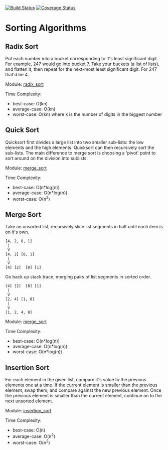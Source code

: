 [![Build Status](https://travis-ci.org/fordf/sorting-algorithms.svg?branch=radix)](https://travis-ci.org/fordf/sorting-algorithms) [![Coverage Status](https://coveralls.io/repos/github/fordf/sorting-algorithms/badge.svg?branch=radix)](https://coveralls.io/github/fordf/sorting-algorithms?branch=radix)

# Sorting Algorithms

## Radix Sort
Put each number into a bucket corresponding to it's least significant digit. For example,
247 would go into bucket 7. Take your buckets (a list of lists), and flatten it, then repeat
for the next-most least significant digit. For 247 that'd be 4.

Module: [radix_sort](https://github.com/fordf/sorting-algorithms/blob/insertion/src/radix_sort.py)

Time Complexity:
* best-case: O(kn)
* average-case: O(kn)
* worst-case: O(kn)
where k is the number of digits in the biggest number


## Quick Sort
Quicksort first divides a large list into two smaller sub-lists: the low elements and the high elements. Quicksort can then recursively sort the sub-lists. The main difference to merge sort is choosing a 'pivot' point to sort around on the division into sublists.


Module: [merge_sort](https://github.com/fordf/sorting-algorithms/blob/merge/src/quick_sort.py)

Time Complexity:
* best-case: O(n*log(n))
* average-case: O(n*log(n))
* worst-case: O(n<sup>2</sup>)


## Merge Sort
Take an unsorted list, recursively slice list segments in half until each item is
on it's own.
```
[4, 2, 8, 1]
 |
 V
[4, 2] [8, 1]
 |
 V
[4] [2]  [8] [1]
```
Go back up stack trace, merging pairs of list segments in sorted order.
```
[4] [2]  [8] [1]
 |
 V
[2, 4] [1, 8]
 |
 V
[1, 2, 4, 8]
```

Module: [merge_sort](https://github.com/fordf/sorting-algorithms/blob/merge/src/merge_sort.py)

Time Complexity:
* best-case: O(n*log(n))
* average-case: O(n*log(n))
* worst-case: O(n*log(n))

## Insertion Sort
For each element in the given list, compare it's value to the previous elements one
at a time. If the current element is smaller than the previous element, swap them,
and compare against the new previous element. Once the previous element is smaller
than the current element, continue on to the next unsorted element.

Module: [insertion_sort](https://github.com/fordf/sorting-algorithms/blob/insertion/src/insertion_sort.py)

Time Complexity: 
* best-case: O(n)
* average-case: O(n<sup>2</sup>)
* worst-case: O(n<sup>2</sup>)



